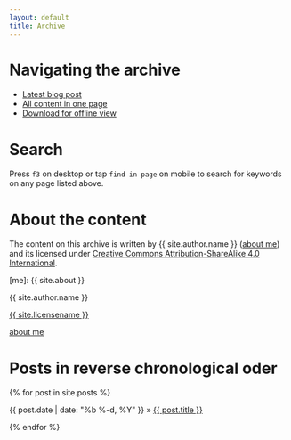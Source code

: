 ```yaml
---
layout: default
title: Archive
---
```


# Navigating the archive

* [Latest blog post](index.md)
* [All content in one page](all.md)
* [Download for offline view][dl]

# Search

Press `f3` on desktop or tap `find in page` on mobile to search for keywords on any page listed above.

# About the content

The content on this archive is written by {{ site.author.name }} (<a href="{{ site.other.about }}">about me</a>) and its licensed under [Creative Commons Attribution-ShareAlike 4.0 International][l].


[l]: https://creativecommons.org/licenses/by-sa/4.0/
[me]: {{ site.about }}

{{ site.author.name }}



<a href="{{ site.other.licenselink }}">{{ site.licensename }}</a>



<a href="{{ site.other.about }}">about me</a>

# Posts in reverse chronological oder

{% for post in site.posts %}

<div>
  {{ post.date | date: "%b %-d, %Y" }}
    »
  <span class='post-title'>
    <a href="{{ site.path }}{{ post.url }}">{{ post.title }}</a>
  </span>
</div>

{% endfor %}

[dl]: https://github.com/alex-esc/posts/archive/master.zip